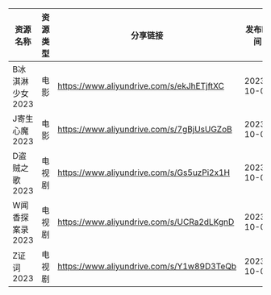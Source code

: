 | 资源名称       | 资源类型 | 分享链接                                      | 发布时间       |
| ---------- | ---- | ----------------------------------------- | ---------- |
| B冰淇淋少女2023 | 电影   | https://www.aliyundrive.com/s/ekJhETjftXC | 2023-10-03 |
| J寄生心魔2023  | 电影   | https://www.aliyundrive.com/s/7gBjUsUGZoB | 2023-10-03 |
| D盗贼之歌2023  | 电视剧  | https://www.aliyundrive.com/s/Gs5uzPi2x1H | 2023-10-03 |
| W闻香探案录2023 | 电视剧  | https://www.aliyundrive.com/s/UCRa2dLKgnD | 2023-10-03 |
| Z证词2023    | 电视剧  | https://www.aliyundrive.com/s/Y1w89D3TeQb | 2023-10-03 |
